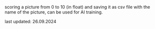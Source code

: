 scoring a picture from 0 to 10 (in float) and saving it as csv file with the name of the picture, can be used for AI training.

last updated: 26.09.2024
